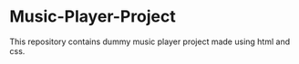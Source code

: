 # Music-Player-Project
This repository contains dummy music player project made using html and css. 
